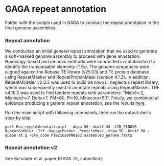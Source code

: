 # GAGA repeat annotation
Folder with the scripts used in GAGA to conduct the repeat annotation in the final genome assemblies. 

### Repeat annotation
We conducted an initial general repeat annotation that we used to generate a soft-masked genome assembly to proceed with gene annotation. 
Homology-based and de novo methods were conducted in combination to identify the transposable elements (TEs). The genome sequences were aligned against the Rebase TE library (v25.03) and TE protein database using RepeatMasker and RepeatProteinMask (version 4.1.2). In addition, RepeatModeler v2.0.2 was used to build de novo L. neglectus repeat library, which was subsequently used to annotate repeats using RepeatMasker. TRF v4.10.0 was used to find tandem repeats with parameters: "Match=2, Mismatch=7, Delta=7, PM=80, PI=10, Minscore=50". Finally, we combined all evidence producing a general repeat annotation, see the results [here](../01_Genome_assembly/GAGA_genome_stats.xlsx).

Run the main script with following commands, then run the output shells step-by step
```
perl Run_repeatAnnotation.pl  -dcpu 50 -dcutf 30 -LTR_FINDER -RepeatModeler -Trf -RepeatMasker -ProteinMask -kcpu 50 -kcutf 50 -queue st.q -pro_code P18Z10200N0102 assembled_genome.fasta
```



### Repeat annotation v2
See Schrader et al. paper (GAGA TE, submitted). 

